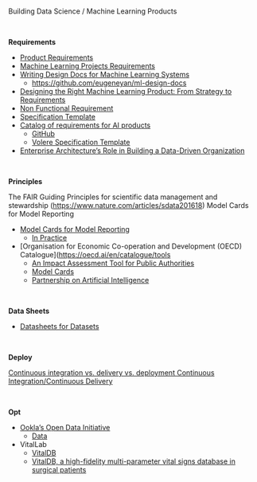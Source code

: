 <br>

Building Data Science / Machine Learning Products

<br>

**Requirements**

* [Product Requirements](https://www.atlassian.com/agile/product-management/requirements)
* [Machine Learning Projects Requirements](https://www.techtarget.com/searchenterpriseai/feature/Defining-requirements-key-to-manage-machine-learning-projects)
* [Writing Design Docs for Machine Learning Systems](https://eugeneyan.com/writing/ml-design-docs/)
  * https://github.com/eugeneyan/ml-design-docs
* [Designing the Right Machine Learning Product: From Strategy to Requirements](https://www.helixa.ai/blog/designing-machine-learning-products)
* [Non Functional Requirement](https://www.perforce.com/blog/alm/what-are-non-functional-requirements-examples)
* [Specification Template](https://assets.asana.biz/m/6ac2683dd6006280/original/software-requirement-document-template.pdf)
* [Catalog of requirements for AI products](https://towardsdatascience.com/catalog-of-requirements-for-ai-products-bae95ae50e85) 
  * [GitHub](https://github.com/ttzt/catalog_of_requirements_for_ai_products)
  * [Volere Specification Template](https://homepages.laas.fr/kader/Robertson.pdf)
* [Enterprise Architecture’s Role in Building a Data-Driven Organization](https://www.gartner.com/smarterwithgartner/enterprise-architectures-role-in-building-a-data-driven-organization)

<br>

**Principles**

The FAIR Guiding Principles for scientific data management and stewardship (https://www.nature.com/articles/sdata201618)
Model Cards for Model Reporting
* [Model Cards for Model Reporting](https://arxiv.org/abs/1810.03993)
  * [In Practice](https://modelcards.withgoogle.com/about)
* [Organisation for Economic Co-operation and Development (OECD) Catalogue](https://oecd.ai/en/catalogue/tools
  * [An Impact Assessment Tool for Public Authorities](https://algorithmwatch.org/en/adms-impact-assessment-public-sector-algorithmwatch/)
  * [Model Cards](https://oecd.ai/en/catalogue/tools/model-cards)
  * [Partnership on Artificial Intelligence](https://partnershiponai.org)

<br>

**Data Sheets**

* [Datasheets for Datasets](https://cacm.acm.org/magazines/2021/12/256932-datasheets-for-datasets/abstract)

<br>

**Deploy**

[Continuous integration vs. delivery vs. deployment ](https://www.atlassian.com/continuous-delivery/principles/continuous-integration-vs-delivery-vs-deployment)
[Continuous Integration/Continuous Delivery](https://www.cisco.com/c/en/us/solutions/data-center/data-center-networking/what-is-ci-cd.html)

<br>

**Opt**

* [Ookla’s Open Data Initiative](https://www.ookla.com/ookla-for-good/open-data)
  * [Data](https://registry.opendata.aws/speedtest-global-performance/)
* VitalLab
  * [VitalDB](https://aws.amazon.com/marketplace/pp/prodview-zkfasxv7lkvl4?sr=0-6&ref_=beagle&applicationId=AWSMPContessa#overview)
  * [VitalDB, a high-fidelity multi-parameter vital signs database in surgical patients](https://www.nature.com/articles/s41597-022-01411-5)



<br>
<br>

<br>
<br>

<br>
<br>

<br>
<br>


